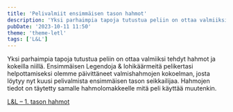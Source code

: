 ```yaml
---
title: 'Pelivalmiit ensimmäisen tason hahmot'
description: 'Yksi parhaimpia tapoja tutustua peliin on ottaa valmiiksi tehdyt hahmot ja kokeilla niillä. Ensimmäisen Legendoja & lohikäärmeitä pelikertasi helpottamiseksi olemme päivittäneet valmishahmojen kokoelman, josta löytyy nyt...'
pubDate: '2023-10-11 11:50'
theme: 'theme-letl'
tags: ['L&L']
---
```


Yksi parhaimpia tapoja tutustua peliin on ottaa valmiiksi tehdyt hahmot ja kokeilla niillä. Ensimmäisen Legendoja & lohikäärmeitä pelikertasi helpottamiseksi olemme päivittäneet valmishahmojen kokoelman, josta löytyy nyt kuusi pelivalmista ensimmäisen tason seikkailijaa. Hahmojen tiedot on täytetty samalle hahmolomakkeelle mitä peli käyttää muutenkin.

[L&L – 1. tason hahmot](/downloads/LL-1.-tason-hahmot-1.pdf)
